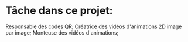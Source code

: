 # Tâche dans ce projet: #

Responsable des codes QR;
Créatrice des vidéos d'animations 2D image par image;
Monteuse des vidéos d'animations;
